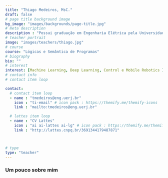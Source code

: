 ```yaml
---
title: "Thiago Medeiros, MsC."
draft: false
# page title background image
bg_image: "images/backgrounds/page-title.jpg"
# meta description
description : "Possui graduação em Engenharia Elétrica pela Universidade do Estado do Rio de Janeiro (2018) e mestrado em Engenharia Elétrica pela Pontifícia Universidade Católica do Rio de Janeiro (2021). Atualmente é bolsista de doutorado - cnpq da Pontifícia Universidade Católica do Rio de Janeiro (PUC-Rio), pesquisador no Laboratório de Inteligência Computacional e Robótica Aplicadas (PUC-Rio), atuando principalmente nos seguintes temas: Machine Learning, Deep Learning, Control e Mobile Robotics. "
# teacher portrait
image: "images/teachers/thiago.jpg"
# course
course: "Lógicas e Semântica de Programas"
# biography
bio: ""
# interest
interest: [Machine Learning, Deep Learning, Control e Mobile Robotics ]
# contact info 
# contact item loop

contact:
  # contact item loop
  - name : "tmedeiros@eng.uerj.br"
    icon : "ti-email" # icon pack : https://themify.me/themify-icons
    link : "mailto:tmedeiros@eng.uerj.br"

  # lattes item loop
  - name : "CV Lattes"
    icon : "ai ai-lattes ai-lg" # icon pack : https://themify.me/themify-icons
    link : "http://lattes.cnpq.br/3691344179487871"



# type
type: "teacher"
---
```


### Um pouco sobre mim


